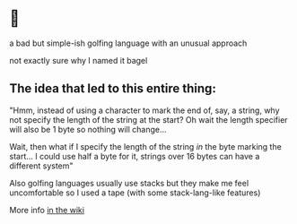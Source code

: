 # 🥯

a bad but simple-ish golfing language with an unusual approach 

not exactly sure why I named it bagel

## The idea that led to this entire thing:
"Hmm, instead of using a character to mark the end of, say, a string, why not specify the length of the string at the start? Oh wait the length specifier will also be 1 byte so nothing will change...

Wait, then what if I specify the length of the string *in* the byte marking the start... I could use half a byte for it, strings over 16 bytes can have a different system"


Also golfing languages usually use stacks but they make me feel uncomfortable so I used a tape (with some stack-lang-like features)

More info [in the wiki](https://github.com/Electogenius/bagel/wiki)